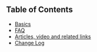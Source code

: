 ## Table of Contents

* [Basics](Basics.md)
* [FAQ](FAQ.md)
* [Articles, video and related links](Links.md)
* [Change Log](../CHANGELOG.md)
